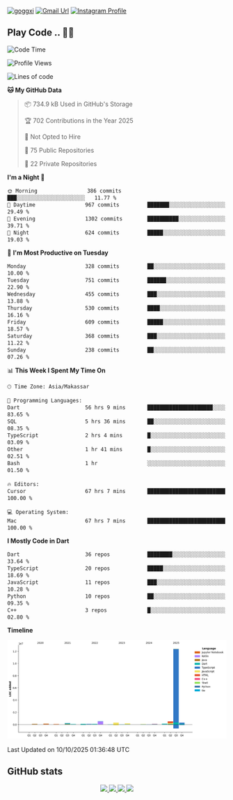 [![goggxi](https://img.shields.io/badge/Portofolio-Goggxi-orange)](https://goggxi.github.io)
[![Gmail Url](https://img.shields.io/twitter/url?label=Goggxi@gmail.com&logo=gmail&style=social&url=http%3A%2F%2Fmailto%3Acontact.Goggxi@gmail.com)](mailto:Goggxi@gmail.com) [![Instagram Profile](https://img.shields.io/twitter/url?label=moh_rifkan&logo=instagram&style=social&url=https://www.instagram.com/moh_rifkan/)](https://www.instagram.com/moh_rifkan/)

## Play Code .. 💬🚀

<!-- [![Moh Rifkan GitHub stats](https://github-readme-stats.vercel.app/api?username=goggxi&count_private=true&show_icons=true&theme=dracula&custom_title=Goggxi%20Statistic%20🚀)](https://github.com/goggxi/goggxi)

[![Top Langs](https://github-readme-stats.vercel.app/api/top-langs/?username=goggxi&langs_count=8&layout=compact&show_icons=true&theme=dracula)](https://github.com/goggxi/goggxi) -->

<!--START_SECTION:waka-->
![Code Time](http://img.shields.io/badge/Code%20Time-4%2C698%20hrs%2035%20mins-blue)

![Profile Views](http://img.shields.io/badge/Profile%20Views-9-blue)

![Lines of code](https://img.shields.io/badge/From%20Hello%20World%20I%27ve%20Written-15.2%20million%20lines%20of%20code-blue)

**🐱 My GitHub Data** 

> 📦 734.9 kB Used in GitHub's Storage 
 > 
> 🏆 702 Contributions in the Year 2025
 > 
> 🚫 Not Opted to Hire
 > 
> 📜 75 Public Repositories 
 > 
> 🔑 22 Private Repositories 
 > 
**I'm a Night 🦉** 

```text
🌞 Morning                386 commits         ███░░░░░░░░░░░░░░░░░░░░░░   11.77 % 
🌆 Daytime                967 commits         ███████░░░░░░░░░░░░░░░░░░   29.49 % 
🌃 Evening                1302 commits        ██████████░░░░░░░░░░░░░░░   39.71 % 
🌙 Night                  624 commits         █████░░░░░░░░░░░░░░░░░░░░   19.03 % 
```
📅 **I'm Most Productive on Tuesday** 

```text
Monday                   328 commits         ██░░░░░░░░░░░░░░░░░░░░░░░   10.00 % 
Tuesday                  751 commits         ██████░░░░░░░░░░░░░░░░░░░   22.90 % 
Wednesday                455 commits         ███░░░░░░░░░░░░░░░░░░░░░░   13.88 % 
Thursday                 530 commits         ████░░░░░░░░░░░░░░░░░░░░░   16.16 % 
Friday                   609 commits         █████░░░░░░░░░░░░░░░░░░░░   18.57 % 
Saturday                 368 commits         ███░░░░░░░░░░░░░░░░░░░░░░   11.22 % 
Sunday                   238 commits         ██░░░░░░░░░░░░░░░░░░░░░░░   07.26 % 
```


📊 **This Week I Spent My Time On** 

```text
🕑︎ Time Zone: Asia/Makassar

💬 Programming Languages: 
Dart                     56 hrs 9 mins       █████████████████████░░░░   83.65 % 
SQL                      5 hrs 36 mins       ██░░░░░░░░░░░░░░░░░░░░░░░   08.35 % 
TypeScript               2 hrs 4 mins        █░░░░░░░░░░░░░░░░░░░░░░░░   03.09 % 
Other                    1 hr 41 mins        █░░░░░░░░░░░░░░░░░░░░░░░░   02.51 % 
Bash                     1 hr                ░░░░░░░░░░░░░░░░░░░░░░░░░   01.50 % 

🔥 Editors: 
Cursor                   67 hrs 7 mins       █████████████████████████   100.00 % 

💻 Operating System: 
Mac                      67 hrs 7 mins       █████████████████████████   100.00 % 
```

**I Mostly Code in Dart** 

```text
Dart                     36 repos            ████████░░░░░░░░░░░░░░░░░   33.64 % 
TypeScript               20 repos            █████░░░░░░░░░░░░░░░░░░░░   18.69 % 
JavaScript               11 repos            ███░░░░░░░░░░░░░░░░░░░░░░   10.28 % 
Python                   10 repos            ██░░░░░░░░░░░░░░░░░░░░░░░   09.35 % 
C++                      3 repos             █░░░░░░░░░░░░░░░░░░░░░░░░   02.80 % 
```



**Timeline**

![Lines of Code chart](https://raw.githubusercontent.com/Goggxi/Goggxi/main/assets/bar_graph.png)


 Last Updated on 10/10/2025 01:36:48 UTC
<!--END_SECTION:waka-->

## GitHub stats

<p align="center">
  <a href="https://github.com/goggxi">
    <img src="http://github-profile-summary-cards.vercel.app/api/cards/profile-details?username=goggxi&theme=transparent" />
  </a>
  <a href="https://github.com/goggxi">
    <img src="https://github-readme-streak-stats.herokuapp.com/?user=goggxi&hide_border=true&card_width=338&theme=transparent" />
  </a>
  <a href="https://github.com/goggxi">
    <img src="http://github-profile-summary-cards.vercel.app/api/cards/stats?username=goggxi&theme=transparent" />
  </a>
  <a href="https://github.com/goggxi">
    <img src="https://github-readme-stats.vercel.app/api/top-langs/?username=goggxi&langs_count=10&exclude_repo=&hide=c,makefile,html,css,sass,nix,nunjucks,tsql,dockerfile,shell&card_width=699&hide_border=true&theme=transparent" />
  </a>
  <!-- <br/>
  <a href="https://github.com/goggxi">
    <img src="https://komarev.com/ghpvc/?username=goggxi&color=blue&style=flat" />
  </a> -->
</p>
